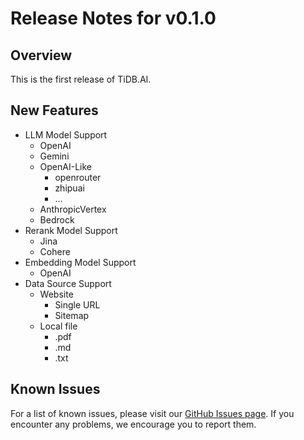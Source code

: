 # Release Notes for v0.1.0

## Overview

This is the first release of TiDB.AI.

## New Features

- LLM Model Support
    - OpenAI
    - Gemini
    - OpenAI-Like
        - openrouter
        - zhipuai
        - ...
    - AnthropicVertex
    - Bedrock
- Rerank Model Support
    - Jina
    - Cohere
- Embedding Model Support
    - OpenAI
- Data Source Support
    - Website
        - Single URL
        - Sitemap
    - Local file
        - .pdf
        - .md
        - .txt

## Known Issues

For a list of known issues, please visit our [GitHub Issues page](https://github.com/pingcap/tidb.ai/issues). If you encounter any problems, we encourage you to report them.
